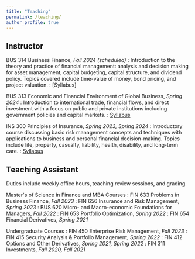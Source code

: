 ```yaml
---
title: "Teaching"
permalink: /teaching/
author_profile: true
---
```


## Instructor

BUS 314 Business Finance, *Fall 2024 (scheduled)*
: Introduction to the theory and practice of financial management: analysis and decision making for asset management, capital budgeting, capital structure, and dividend policy. Topics covered include time-value of money, bond pricing, and project valuation.
: [Syllabus] 

BUS 313 Economic and Financial Environment of Global Business, *Spring 2024*
: Introduction to international trade, financial flows, and direct investment with a focus on public and private institutions including government policies and capital markets.
: [Syllabus](http://hamzaessaidi.github.io/files/SyllabusBUS313.pdf)

INS 300 Principles of Insurance, *Spring 2023, Spring 2024*
: Introductory course discussing basic risk management concepts and techniques with applications to business and personal financial decision-making. Topics include life, property, casualty, liability, health, disability, and long-term care.
: [Syllabus](http://hamzaessaidi.github.io/files/SyllabusINS300.pdf)
## Teaching Assistant
Duties include weekly office hours, teaching review sessions, and grading.

Master's of Science in Finance and MBA Courses
: FIN 633 Problems in Business Finance, *Fall 2023* 
: FIN 656 Insurance and Risk Management, *Spring 2023*
: BUS 620 Micro- and Macro-economic Foundations for Managers, *Fall 2022*
: FIN 653 Portfolio Optimization, *Spring 2022*
: FIN 654 Financial Derivatives, *Spring 2021*

Undergraduate Courses
: FIN 450 Enterprise Risk Management, *Fall 2023*
: FIN 415 Security Analysis & Portfolio Management, *Spring 2022*
: FIN 412 Options and Other Derivatives, *Spring 2021, Spring 2022*
: FIN 311 Investments, *Fall 2020, Fall 2021*

